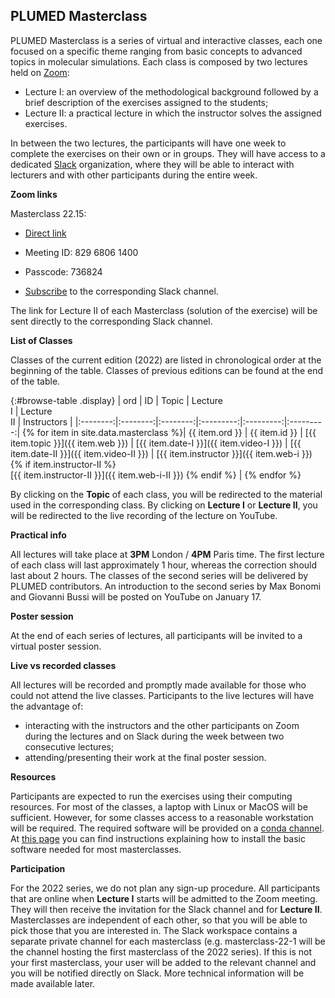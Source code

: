 PLUMED Masterclass
------------------

PLUMED Masterclass is a series of virtual and interactive classes, each one
focused on a specific theme ranging from basic concepts to advanced topics in molecular simulations.
Each class is composed by two lectures held on [Zoom](https://zoom.us/): 
* Lecture I: an overview of the methodological background followed by a brief description of the exercises assigned to the students;
* Lecture II: a practical lecture in which the instructor solves the assigned exercises.

In between the two lectures, the participants will have one week to complete the exercises on their own or in groups.
They will have access to a dedicated [Slack](https://slack.com/) organization, where they will be able to
interact with lecturers and with other participants during the entire week.

__Zoom links__

<!---
Masterclass 22.02: access [here](https://sissa-it.zoom.us/j/88289530412?pwd=QWM0aGhYTG9LNFVuMkhkd0xzM0JCQT09) or with Meeting ID: 882 8953 0412 and Passcode: 953475.

Masterclass 22.03: access [here](https://sissa-it.zoom.us/j/84499805809?pwd=YTI5eitkci92aEdVa2xnQVZUZ0Uxdz09) or with Meeting ID: 844 9980 5809 and Passcode: 276116.

Masterclass 22.05: access [here](https://sissa-it.zoom.us/j/82480381019?pwd=czdUMmJyajhZK0paMDdOT0ZYSzFjQT09) or with Meeting ID: 824 8038 1019 and Passcode: 278453.

Masterclass 22.06: access [here](https://sissa-it.zoom.us/j/86511468581?pwd=QStLM1FOZ2JkVVVtVkdJNVRLY092QT09) or with Meeting ID: 865 1146 8581 and Passcode: 472228

Masterclass 22.07:

- [Direct link](https://sissa-it.zoom.us/j/85747655804?pwd=Ym1VY0lNYk9wVGc2UDdNRHRjY1FLdz09)
- Meeting ID: 857 4765 5804
- Passcode: 599315

Masterclass 22.08:

- [Direct link](https://sissa-it.zoom.us/j/87546304219?pwd=aUFYdUpIMDd2aURLcExhY3M4Szg0dz09)
- Meeting ID: 875 4630 4219
- Passcode: 079364

Masterclass 22.09:

- [Direct link](https://sissa-it.zoom.us/j/88427222446?pwd=5jtk_pnhLQmeFUqxqKaB5Hi2sz083G.1)
- Meeting ID: 884 2722 2446
- Passcode: 817729
- [Subscribe](https://docs.google.com/forms/d/1GMMOtm-dZOn0skmFi6Gnmw_MOLtv3l04fqme7cPv3mg) to the corresponding Slack channel.

Masterclass 22.10:

- [Direct link](https://sissa-it.zoom.us/j/84611974467?pwd=Zo3cTiip3fO5YEAfc2yuBAX5nUofxV.1)
- Meeting ID: 846 1197 4467
- Passcode: 444425
- [Subscribe](https://forms.gle/fPY4QLdQ1JFNFbmTA) to the corresponding Slack channel.

Masterclass 22.11:

- [Direct link](https://sissa-it.zoom.us/j/86539606177?pwd=dtyREw-9Iwnf8Y6qeMceT_3_ZX1TDG.1)
- Meeting ID: 865 3960 6177
- Passcode: 276419

Masterclass 22.11 (correction):

- https://sissa-it.zoom.us/j/89613234368?pwd=QT1AhemlY0qSmadBiMOxC2shW8HAoc.1
- Meeting ID: 896 1323 4368
- Passcode: 821422

- [Subscribe](https://forms.gle/fU43jSj51i6oGStS9) to the corresponding Slack channel.

Masterclass 22.12 (correction):

- [Direct link](https://sissa-it.zoom.us/j/84092206385?pwd=LaJfpzezliIXWgaaRaRgV3zz4rTml3.1)
- Meeting ID: 840 9220 6385
- Passcode: 168576

- [Subscribe](https://forms.gle/LKAuPKaNpmCsr7u3A) to the corresponding Slack channel.

The link for Lecture II of each Masterclass (solution of the exercise) will be sent directly to the corresponding Slack channel.

Masterclass 22.13:

- [Direct link](https://sissa-it.zoom.us/j/84198383751?pwd=M0ovRWdQdjNOTDZCdENHTXFIYkVLdz09)
- Meeting ID: 841 9838 3751
- Passcode: 172582

Masterclass 22.13 (correction):

- [Direct link](https://sissa-it.zoom.us/j/82426803382?pwd=aGU5aElpMjdBOWI1eDJUNVFuQUo4dz09)
- Meeting ID: 824 2680 3382
- Passcode: 490294

- [Subscribe](https://forms.gle/yn5Wwtjk6njDQaCj9) to the corresponding Slack channel.

--->

Masterclass 22.15:

- [Direct link](https://sissa-it.zoom.us/j/82968061400?pwd=ZjU1Z3FjT0UxSFFIdWN0VXNmRXNrdz09)
- Meeting ID: 829 6806 1400
- Passcode: 736824

- [Subscribe](https://forms.gle/vWV4KE1QR7WpsMGs5) to the corresponding Slack channel.

The link for Lecture II of each Masterclass (solution of the exercise) will be sent directly to the corresponding Slack channel.
 
__List of Classes__

Classes of the current edition (2022) are listed in chronological order at the beginning of the table. Classes of previous
editions can be found at the end of the table.

{:#browse-table .display}
| ord | ID | Topic | Lecture <br /> I | Lecture <br /> II | Instructors |
|:--------:|:--------:|:--------:|:---------:|:---------:|:---------:|
{% for item in site.data.masterclass %}| {{ item.ord }} | {{ item.id }} | [{{ item.topic }}]({{ item.web }}) | [{{ item.date-I }}]({{ item.video-I }}) | [{{ item.date-II }}]({{ item.video-II }}) | [{{ item.instructor }}]({{ item.web-i }}) {% if item.instructor-II %} <br /> [{{ item.instructor-II }}]({{ item.web-i-II }}) {% endif %} |
{% endfor %}

By clicking on the **Topic** of each class, you will be redirected to the material used in the corresponding class.
By clicking on **Lecture I** or **Lecture II**, you will be redirected to the live recording of the lecture on YouTube.

__Practical info__

All lectures will take place at **3PM** London / **4PM** Paris time. The first lecture of each class will last approximately 1 hour, whereas the correction should last about 2 hours.
The classes of the second series will be delivered by PLUMED contributors. An introduction to the second series by Max Bonomi and Giovanni Bussi will be posted on YouTube on January 17.

__Poster session__

At the end of each series of lectures, all participants will be invited to a virtual poster session.

__Live vs recorded classes__

All lectures will be recorded and promptly made available for those who could not attend the live classes.
Participants to the live lectures will have the advantage of:
* interacting with the instructors and the other participants on Zoom during the lectures and on Slack during the week between two consecutive lectures;
* attending/presenting their work at the final poster session.

__Resources__

Participants are expected to run the exercises using their computing resources. For most of the classes,
a laptop with Linux or MacOS will be sufficient. However, for some classes access to a reasonable workstation will be required.
The required software will be provided on a [conda channel](https://anaconda.org/plumed).
At [this page](https://github.com/plumed/masterclass-2022) you can find instructions explaining how to install the basic software needed for most masterclasses.

__Participation__

For the 2022 series, we do not plan any sign-up procedure. All participants that are online when **Lecture I** starts will be admitted to the Zoom meeting. They will then receive the invitation for the Slack channel and for **Lecture II**. Masterclasses are independent of each other, so that you will be able to pick those that you are interested in. The Slack workspace contains a separate private channel for each masterclass (e.g. masterclass-22-1 will be the channel hosting the first masterclass of the 2022 series). If this is not your first masterclass, your user will be added to the relevant channel and you will be notified directly on Slack. More technical information will be made available later.


<script>
$(document).ready(function() {
var table = $('#browse-table').DataTable({
  "dom": '<"search"f><"top"il>rt<"bottom"Bp><"clear">',
  language: { search: '', searchPlaceholder: "Search..." },
  buttons: [
        'copy', 'excel', 'pdf'
  ],
  "columnDefs": [
   {
     "targets": [ 0 ],
     "visible": false
   }
  ],
  "order": [[ 0, "asc" ]]
  });
$('#browse-table-searchbar').keyup(function () {
  table.search( this.value ).draw();
  });
});
</script>
